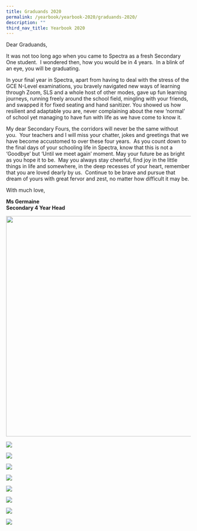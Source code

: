 ```yaml
---
title: Graduands 2020
permalink: /yearbook/yearbook-2020/graduands-2020/
description: ""
third_nav_title: Yearbook 2020
---
```

Dear Graduands,

It was not too long ago when you came to Spectra as a fresh Secondary One student.&nbsp; I wondered then, how you would be in 4 years.&nbsp; In a&nbsp;blink of an eye, you will be graduating.&nbsp;

In your final year in Spectra, apart from having to deal with the stress of the GCE N-Level examinations, you bravely navigated new ways of learning through Zoom, SLS and a whole host of other modes, gave up&nbsp;fun learning journeys, running freely around the school field, mingling with your friends, and swapped&nbsp;it for fixed seating and hand sanitizer. You showed us how resilient and adaptable you are, never complaining about the new ‘normal’ of school yet managing to have fun with life as we have come to know it.

My dear Secondary Fours, the corridors will never be the same&nbsp;without you.&nbsp; Your teachers and I will miss your chatter, jokes and greetings that we have become accustomed to over these four years.&nbsp; As you count down to the final days of your schooling life in Spectra, know that this is not a ‘Goodbye’ but&nbsp;‘Until we meet again’ moment. May your future be as bright as you hope it to be.&nbsp; May you always stay cheerful, find joy in the little things in life and somewhere, in the deep&nbsp;recesses of your heart, remember that you are loved dearly by&nbsp;us.&nbsp; Continue to be brave and pursue that dream of yours with great fervor and zest, no matter how difficult it may be.

With much love,

**Ms Germaine  
Secondary 4 Year Head**

<img style="width:600px" src="/images/our-graduands-4-1.png">

![](/images/our-graduands-4-1.png)

![](/images/our-graduands-4-2.png)

![](/images/our-graduands-4-3.png)

![](/images/our-graduands-4-4.png)

![](/images/our-graduands-4-5.png)

![](/images/our-graduands-4-6.png)

![](/images/our-graduands-4-7.png)

![](/images/our-graduands-4-8.png)